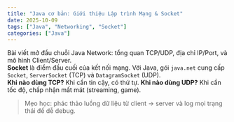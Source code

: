 ```yaml
---
title: "Java cơ bản: Giới thiệu Lập trình Mạng & Socket"
date: 2025-10-09
tags: ["Java", "Networking", "Socket"]
categories: ["Java"]
---
```


Bài viết mở đầu chuỗi Java Network: tổng quan TCP/UDP, địa chỉ IP/Port, và mô hình Client/Server.  
**Socket** là điểm đầu cuối của kết nối mạng. Với Java, gói `java.net` cung cấp `Socket`, `ServerSocket` (TCP) và `DatagramSocket` (UDP).  
**Khi nào dùng TCP?** Khi cần tin cậy, có thứ tự. **Khi nào dùng UDP?** Khi cần tốc độ, chấp nhận mất mát (streaming, game).

> Mẹo học: phác thảo luồng dữ liệu từ client → server và log mọi trạng thái để dễ debug.
